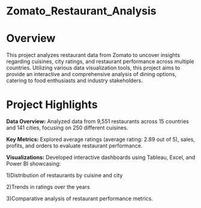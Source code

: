 # Zomato_Restaurant_Analysis
# Overview
This project analyzes restaurant data from Zomato to uncover insights regarding cuisines, city ratings, and restaurant performance across multiple countries. Utilizing various data visualization tools, this project aims to provide an interactive and comprehensive analysis of dining options, catering to food enthusiasts and industry stakeholders.

# Project Highlights
 **Data Overview:** 
    Analyzed data from 9,551 restaurants across 15 countries and 141 cities, focusing on 250 different cuisines.

**Key Metrics:**
Explored average ratings (average rating: 2.89 out of 5), sales, profits, and orders to evaluate restaurant performance.

**Visualizations:** 
Developed interactive dashboards using Tableau, Excel, and Power BI 
showcasing:
 
  1)Distribution of restaurants by cuisine and city
  
  2)Trends in ratings over the years
  
  3)Comparative analysis of restaurant performance metrics.
